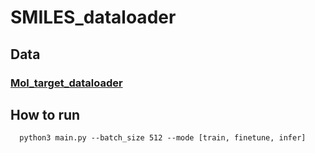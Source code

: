 # SMILES_dataloader

## Data

### [Mol_target_dataloader](https://github.com/alfredyewang/Mol_target_dataloader)


## How to run
```
  python3 main.py --batch_size 512 --mode [train, finetune, infer]
```
